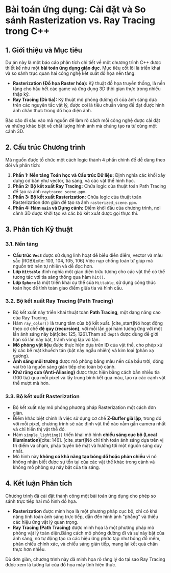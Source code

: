 # Bài toán ứng dụng: Cài đặt và So sánh Rasterization vs. Ray Tracing trong C++

## 1. Giới thiệu và Mục tiêu

Dự án này là một báo cáo phân tích chi tiết về một chương trình C++ được thiết kế như một **bài toán ứng dụng giáo dục**. Mục tiêu cốt lõi là triển khai và so sánh trực quan hai công nghệ kết xuất đồ họa nền tảng:

* **Rasterization (Đồ họa Raster hóa):** Kỹ thuật đồ họa truyền thống, là nền tảng cho hầu hết các game và ứng dụng 3D thời gian thực trong nhiều thập kỷ.
* **Ray Tracing (Dò tia):** Kỹ thuật mô phỏng đường đi của ánh sáng dựa trên các nguyên tắc vật lý, được coi là tiêu chuẩn vàng để đạt được hình ảnh chân thực trong đồ họa điện ảnh.

Báo cáo đi sâu vào mã nguồn để làm rõ cách mỗi công nghệ được cài đặt và những khác biệt về chất lượng hình ảnh mà chúng tạo ra từ cùng một cảnh 3D.

## 2. Cấu trúc Chương trình

Mã nguồn được tổ chức một cách logic thành 4 phần chính để dễ dàng theo dõi và phân tích:

1.  **Phần 1: Nền tảng Toán học và Cấu trúc Dữ liệu:** Định nghĩa các khối xây dựng cơ bản như vector, tia sáng, và các vật thể hình học.
2.  **Phần 2: Bộ kết xuất Ray Tracing:** Chứa logic của thuật toán Path Tracing để tạo ra ảnh `raytraced_scene.ppm`.
3.  **Phần 3: Bộ kết xuất Rasterization:** Chứa logic của thuật toán Rasterization đơn giản để tạo ra ảnh `rasterized_scene.ppm`.
4.  **Phần 4: Hàm `main` và Dựng cảnh:** Điểm khởi đầu của chương trình, nơi cảnh 3D được khởi tạo và các bộ kết xuất được gọi thực thi.

## 3. Phân tích Kỹ thuật

### 3.1. Nền tảng
* **Cấu trúc `Vec3`** được sử dụng linh hoạt để biểu diễn điểm, vector và màu sắc (RGB)[cite: 103, 104, 105, 106].Việc nạp chồng toán tử giúp mã nguồn trở nên tự nhiên và dễ đọc hơn.
* **Lớp `Hittable`** định nghĩa một giao diện trừu tượng cho các vật thể có thể tương tác với tia sáng thông qua hàm `hit()`.
* **Lớp `Sphere`** là một triển khai cụ thể của `Hittable`, sử dụng công thức toán học để tính toán giao điểm giữa tia và hình cầu.

### 3.2. Bộ kết xuất Ray Tracing (Path Tracing)
* Bộ kết xuất này triển khai thuật toán **Path Tracing**, một dạng nâng cao của Ray Tracing.
* Hàm `ray_color()` là trung tâm của bộ kết xuất. [cite_start]Nó hoạt động theo cơ chế **đệ quy (recursion)**, với mỗi lần gọi hàm tương ứng với một lần ánh sáng nảy bật[cite: 125, 126].Tham số `depth` được dùng để giới hạn số lần nảy bật, tránh vòng lặp vô tận.
* **Mô phỏng vật liệu** được thực hiện dựa trên ID của vật thể, cho phép xử lý các bề mặt khuếch tán (bật nảy ngẫu nhiên) và kim loại (phản xạ gương).
* **Ánh sáng môi trường** được mô phỏng bằng màu nền của bầu trời, đóng vai trò là nguồn sáng gián tiếp cho toàn bộ cảnh.
* **Khử răng cưa (Anti-Aliasing)** được thực hiện bằng cách bắn nhiều tia (100 tia) qua mỗi pixel và lấy trung bình kết quả màu, tạo ra các cạnh vật thể mượt mà hơn.

### 3.3. Bộ kết xuất Rasterization
* Bộ kết xuất này mô phỏng phương pháp Rasterization một cách đơn giản.
* Điểm khác biệt chính là việc sử dụng cơ chế **Z-Buffer giả lập**, trong đó với mỗi pixel, chương trình sẽ xác định vật thể nào nằm gần camera nhất và chỉ hiển thị vật thể đó.
* Hàm `simple_lighting()` triển khai mô hình **chiếu sáng cục bộ (Local Illumination)**[cite: 146]. [cite_start]Nó chỉ tính toán ánh sáng dựa trên vị trí điểm va chạm, pháp tuyến bề mặt và hướng tới một nguồn sáng duy nhất.
* Mô hình này **không có khả năng tạo bóng đổ hoặc phản chiếu** vì nó không nhận biết được sự tồn tại của các vật thể khác trong cảnh và không mô phỏng sự nảy bật của tia sáng.

## 4. Kết luận Phân tích

Chương trình đã cài đặt thành công một bài toán ứng dụng cho phép so sánh trực tiếp hai mô hình đồ họa.

* **Rasterization** được minh họa là một phương pháp cục bộ, chỉ có khả năng tính toán ánh sáng trực tiếp, dẫn đến hình ảnh "phẳng" và thiếu các hiệu ứng vật lý quan trọng.
* **Ray Tracing (Path Tracing)** được minh họa là một phương pháp mô phỏng vật lý toàn diện.Bằng cách mô phỏng đường đi và sự nảy bật của ánh sáng, nó tự động tạo ra các hiệu ứng phức tạp như bóng đổ mềm, phản chiếu chính xác, và chiếu sáng gián tiếp, mang lại kết quả chân thực hơn nhiều.

Dù đơn giản, chương trình này đã minh họa rõ ràng lý do tại sao Ray Tracing được xem là tương lai của đồ họa máy tính hiện thực.
